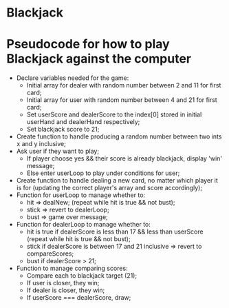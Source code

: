 # Blackjack

# Pseudocode for how to play Blackjack against the computer

* Declare variables needed for the game:
  - Initial array for dealer with random number between 2 and 11 for first card;
  - Initial array for user with random number between 4 and 21 for first card;
  - Set userScore and dealerScore to the index[0] stored in initial userHand and dealerHand respectively;
  - Set blackjack score to 21;
* Create function to handle producing a random number between two ints x and y inclusive;
* Ask user if they want to play;
  - If player choose yes && their score is already blackjack, display 'win' message;
  - Else enter userLoop to play under conditions for user;
* Create function to handle dealing a new card, no matter which player it is for (updating the correct player's array and score accordingly);
* Function for userLoop to manage whether to: 
  - hit => dealNew; (repeat while hit is true && not bust);
  - stick => revert to dealerLoop;
  - bust => game over message;
* Function for dealerLoop to manage whether to:
  - hit is true if dealerScore is less than 17 && less than userScore (repeat while hit is true && not bust);
  - stick if dealerScore is between 17 and 21 inclusive => revert to compareScores;
  - bust if dealerScore > 21;
* Function to manage comparing scores:
  - Compare each to blackjack target (21);
  - If user is closer, they win;
  - If dealer is closer, they win;
  - If userScore === dealerScore, draw;